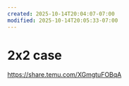```yaml
---
created: 2025-10-14T20:04:07-07:00
modified: 2025-10-14T20:05:33-07:00
---
```


# 2x2 case

https://share.temu.com/XGmgtuFOBqA
